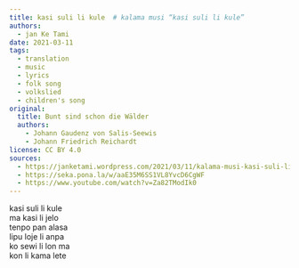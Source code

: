 ```yaml
---
title: kasi suli li kule  # kalama musi “kasi suli li kule”
authors:
  - jan Ke Tami
date: 2021-03-11
tags:
  - translation
  - music
  - lyrics
  - folk song
  - volkslied
  - children's song
original:
  title: Bunt sind schon die Wälder
  authors:
    - Johann Gaudenz von Salis-Seewis
    - Johann Friedrich Reichardt
license: CC BY 4.0
sources:
  - https://janketami.wordpress.com/2021/03/11/kalama-musi-kasi-suli-li-kule/
  - https://seka.pona.la/w/aaE35M6SS1VL8YvcD6CgWF
  - https://www.youtube.com/watch?v=Za82TModIk0
---
```


kasi suli li kule  \
ma kasi li jelo  \
tenpo pan alasa  \
lipu loje li anpa  \
ko sewi li lon ma  \
kon li kama lete
